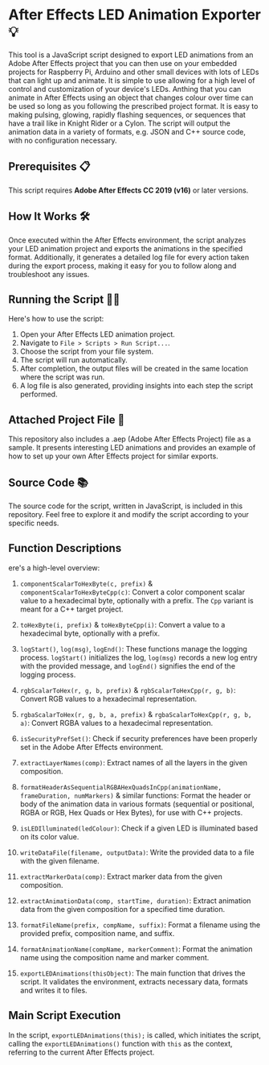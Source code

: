 # After Effects LED Animation Exporter 💡

This tool is a JavaScript script designed to export LED animations from an Adobe After Effects project that you can then use on your embedded projects for Raspberry Pi, Arduino and other small devices with lots of LEDs that can light up and animate. It is simple to use allowing for a high level of control and customization of your device's LEDs. Anthing that you can animate in After Effects using an object that changes colour over time can be used so long as you following the prescribed project format. It is easy to making pulsing, glowing, rapidly flashing sequences, or sequences that have a trail like in Knight Rider or a Cylon. The script will output the animation data in a variety of formats, e.g. JSON and C++ source code, with no configuration necessary.

## Prerequisites 📋

This script requires **Adobe After Effects CC 2019 (v16)** or later versions.

## How It Works 🛠️

Once executed within the After Effects environment, the script analyzes your LED animation project and exports the animations in the specified format. Additionally, it generates a detailed log file for every action taken during the export process, making it easy for you to follow along and troubleshoot any issues.

## Running the Script 🏃‍♂️

Here's how to use the script:

1. Open your After Effects LED animation project.
2. Navigate to `File > Scripts > Run Script...`.
3. Choose the script from your file system.
4. The script will run automatically.
5. After completion, the output files will be created in the same location where the script was run.
6. A log file is also generated, providing insights into each step the script performed.

## Attached Project File 📁

This repository also includes a .aep (Adobe After Effects Project) file as a sample. It presents interesting LED animations and provides an example of how to set up your own After Effects project for similar exports.

## Source Code 📚

The source code for the script, written in JavaScript, is included in this repository. Feel free to explore it and modify the script according to your specific needs.

## Function Descriptions

ere's a high-level overview:

1. `componentScalarToHexByte(c, prefix)` & `componentScalarToHexByteCpp(c)`: Convert a color component scalar value to a hexadecimal byte, optionally with a prefix. The `Cpp` variant is meant for a C++ target project.

2. `toHexByte(i, prefix)` & `toHexByteCpp(i)`: Convert a value to a hexadecimal byte, optionally with a prefix.

3. `logStart()`, `log(msg)`, `logEnd()`: These functions manage the logging process. `logStart()` initializes the log, `log(msg)` records a new log entry with the provided message, and `logEnd()` signifies the end of the logging process.

4. `rgbScalarToHex(r, g, b, prefix)` & `rgbScalarToHexCpp(r, g, b)`: Convert RGB values to a hexadecimal representation.

5. `rgbaScalarToHex(r, g, b, a, prefix)` & `rgbaScalarToHexCpp(r, g, b, a)`: Convert RGBA values to a hexadecimal representation.

6. `isSecurityPrefSet()`: Check if security preferences have been properly set in the Adobe After Effects environment.

7. `extractLayerNames(comp)`: Extract names of all the layers in the given composition.

8. `formatHeaderAsSequentialRGBAHexQuadsInCpp(animationName, frameDuration, numMarkers)` & similar functions: Format the header or body of the animation data in various formats (sequential or positional, RGBA or RGB, Hex Quads or Hex Bytes), for use with C++ projects.

9. `isLEDIlluminated(ledColour)`: Check if a given LED is illuminated based on its color value.

10. `writeDataFile(filename, outputData)`: Write the provided data to a file with the given filename.

11. `extractMarkerData(comp)`: Extract marker data from the given composition.

12. `extractAnimationData(comp, startTime, duration)`: Extract animation data from the given composition for a specified time duration.

13. `formatFileName(prefix, compName, suffix)`: Format a filename using the provided prefix, composition name, and suffix.

14. `formatAnimationName(compName, markerComment)`: Format the animation name using the composition name and marker comment.

15. `exportLEDAnimations(thisObject)`: The main function that drives the script. It validates the environment, extracts necessary data, formats and writes it to files.

## Main Script Execution

In the script, `exportLEDAnimations(this);` is called, which initiates the script, calling the `exportLEDAnimations()` function with `this` as the context, referring to the current After Effects project.
